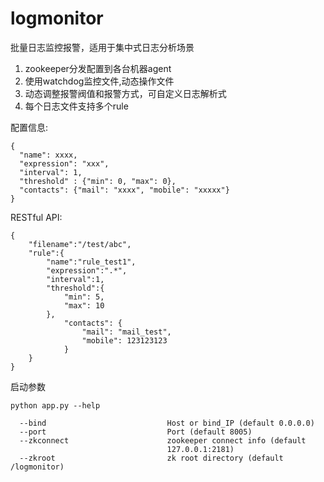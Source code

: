 # logmonitor

批量日志监控报警，适用于集中式日志分析场景

1. zookeeper分发配置到各台机器agent    
2. 使用watchdog监控文件,动态操作文件  
3. 动态调整报警阀值和报警方式，可自定义日志解析式
4. 每个日志文件支持多个rule



配置信息:  
```
{
  "name": xxxx,
  "expression": "xxx",
  "interval": 1,
  "threshold" : {"min": 0, "max": 0},
  "contacts": {"mail": "xxxx", "mobile": "xxxxx"}
}
```

RESTful API:  
```
{
	"filename":"/test/abc",
	"rule":{
		"name":"rule_test1",
		"expression":".*",
		"interval":1,
		"threshold":{
			"min": 5, 
			"max": 10
		},
			"contacts": {
				"mail": "mail_test", 
				"mobile": 123123123
			}
	}
}

```

启动参数  
```
python app.py --help

  --bind                           Host or bind_IP (default 0.0.0.0)
  --port                           Port (default 8005)
  --zkconnect                      zookeeper connect info (default
                                   127.0.0.1:2181)
  --zkroot                         zk root directory (default /logmonitor)
```
